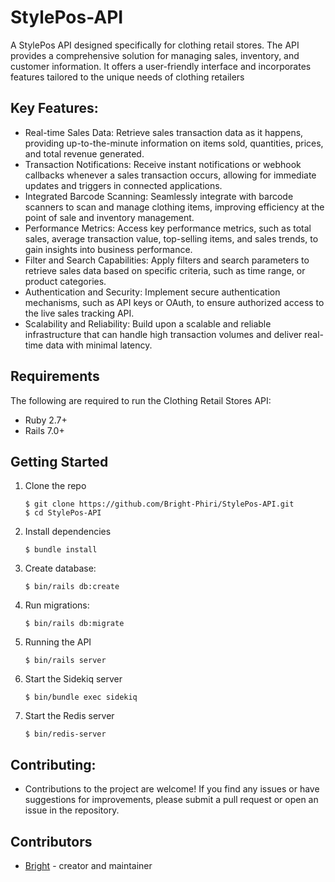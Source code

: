 StylePos-API
===========================

A StylePos API designed specifically for clothing retail stores. The API provides a comprehensive solution for managing sales, inventory, and customer information. It offers a user-friendly interface and incorporates features tailored to the unique needs of clothing retailers

## Key Features:
- Real-time Sales Data: Retrieve sales transaction data as it happens, providing up-to-the-minute information on items sold, quantities, prices, and total revenue generated.
- Transaction Notifications: Receive instant notifications or webhook callbacks whenever a sales transaction occurs, allowing for immediate updates and triggers in connected applications.
- Integrated Barcode Scanning: Seamlessly integrate with barcode scanners to scan and manage clothing items, improving efficiency at the point of sale and inventory management.
- Performance Metrics: Access key performance metrics, such as total sales, average transaction value, top-selling items, and sales trends, to gain insights into business performance.
- Filter and Search Capabilities: Apply filters and search parameters to retrieve sales data based on specific criteria, such as time range, or product categories.
- Authentication and Security: Implement secure authentication mechanisms, such as API keys or OAuth, to ensure authorized access to the live sales tracking API.
- Scalability and Reliability: Build upon a scalable and reliable infrastructure that can handle high transaction volumes and deliver real-time data with minimal latency.


## Requirements
The following are required to run the Clothing Retail Stores API: 

- Ruby 2.7+
- Rails 7.0+

## Getting Started

1. Clone the repo

   ```
   $ git clone https://github.com/Bright-Phiri/StylePos-API.git
   $ cd StylePos-API
   ```

2. Install dependencies

   ```
   $ bundle install
   ```
3. Create database:

   ```
   $ bin/rails db:create
   ```

4. Run migrations:

   ```
   $ bin/rails db:migrate
   ```
   
5. Running the API

   ```
   $ bin/rails server
   ```
6. Start the Sidekiq server

   ```
   $ bin/bundle exec sidekiq
   ```
7. Start the Redis server

   ```
   $ bin/redis-server
   ```
 
## Contributing:
- Contributions to the project are welcome! If you find any issues or have suggestions for improvements, please submit a pull request or open an issue in the repository. 

 ## Contributors 
 - [Bright](https://www.github.com/Bright-Phiri) - creator and maintainer



